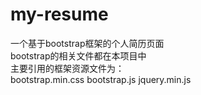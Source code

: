# my-resume
一个基于bootstrap框架的个人简历页面</br>
bootstrap的相关文件都在本项目中</br>
主要引用的框架资源文件为：</br>
bootstrap.min.css bootstrap.js jquery.min.js